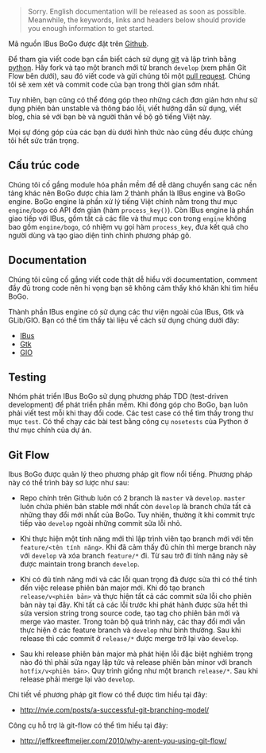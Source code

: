 > Sorry. English documentation will be released as soon as possible.
> Meanwhile, the keywords, links and headers below should provide you 
> enough information to get started.

Mã nguồn IBus BoGo được đặt trên [Github](https://github.com/BoGoEngine/ibus-bogo-python).

Để tham gia viết code bạn cần biết cách sử dụng [git](http://git-scm.com/book)
và lập trình bằng [python](http://www.greenteapress.com/thinkpython/).
Hãy fork và tạo một branch mới từ branch `develop` (xem phần Git Flow bên dưới),
sau đó viết code và gửi chúng tôi một 
[pull request](https://help.github.com/articles/using-pull-requests).
Chúng tôi sẽ xem xét và commit code của bạn trong thời gian sớm nhất.

Tuy nhiên, bạn cũng có thể đóng góp theo những cách đơn giản hơn như
sử dụng phiên bản unstable và thông báo lỗi, viết hướng dẫn sử dụng, 
viết blog, chia sẻ với bạn bè và người thân về bộ gõ tiếng Việt này.

Mọi sự đóng góp của các bạn dù dưới hình thức nào cũng đều được chúng tôi
hết sức trân trọng.

## Cấu trúc code

Chúng tôi cố gắng module hóa phần mềm để dễ dàng chuyển sang các nền tảng khác
nên BoGo được chia làm 2 thành phần là IBus engine và BoGo engine.
BoGo engine là phần xử lý tiếng Việt chính nằm trong thư mục `engine/bogo`
có API đơn giản (hàm `process_key()`). Còn IBus engine là phần giao tiếp
với IBus, gồm tất cả các file và thư mục con trong `engine` không bao gồm
`engine/bogo`, có nhiệm vụ gọi hàm `process_key`, đưa kết quả cho người
dùng và tạo giao diện tinh chỉnh phương pháp gõ.

## Documentation

Chúng tôi cũng cố gắng viết code thật dễ hiểu với documentation,
comment đầy đủ trong code nên hi vọng bạn sẽ không cảm thấy khó khăn
khi tìm hiểu BoGo.

Thành phần IBus engine có sử dụng các thư viện ngoài của IBus, Gtk và GLib/GIO.
Bạn có thể tìm thấy tài liệu về cách sử dụng chúng dưới đây:

* [IBus](http://ibus.googlecode.com/svn/docs/ibus-1.5/index.html)
* [Gtk](http://python-gtk-3-tutorial.readthedocs.org/en/latest/index.html)
* [GIO](http://developer.gnome.org/gio/unstable/)

## Testing

Nhóm phát triển IBus BoGo sử dụng phương pháp TDD (test-driven development)
để phát triển phần mềm. Khi đóng góp cho BoGo, bạn luôn phải viết test
mỗi khi thay đổi code. Các test case có thể tìm thấy trong thư mục `test`.
Có thể chạy các bài test bằng công cụ `nosetests` của Python ở thư mục chính
của dự án.

## Git Flow

Ibus BoGo được quản lý theo phương pháp git flow nổi tiếng.
Phương pháp này có thể trình bày sơ lược như sau:

- Repo chính trên Github luôn có 2 branch là `master` và `develop`. `master`
luôn chứa phiên bản stable mới nhất còn `develop` là branch chứa tất cả
những thay đổi mới nhất của BoGo. Tuy nhiên, thường ít khi commit trực tiếp
vào `develop` ngoài những commit sửa lỗi nhỏ.

- Khi thực hiện một tính năng mới thì lập trình viên tạo branch mới với 
tên `feature/<tên tính năng>`. Khi đã cảm thấy đủ chín thì merge branch
này với `develop` và xóa branch `feature/*` đi. Từ sau trở đi tính năng
này sẽ được maintain trong branch `develop`.

- Khi có đủ tính năng mới và các lỗi quan trọng đã được sửa thì có thể
tính đến việc release phiên bản major mới. Khi đó tạo branch `release/v<phiên bản>`
và thực hiện tất cả các commit sửa lỗi cho phiên bản này tại đây. Khi tất
cả các lỗi trước khi phát hành được sửa hết thì sửa version string trong
source code, tạo tag cho phiên bản mới và merge vào master. Trong toàn
bộ quá trình này, các thay đổi mới vẫn thực hiện ở các feature branch
và `develop` như bình thường. Sau khi release thì các commit ở `release/*`
được merge trở lại vào `develop`.

- Sau khi release phiên bản major mà phát hiện lỗi đặc biệt nghiêm trọng
nào đó thì phải sửa ngay lập tức và release phiên bản minor với branch 
`hotfix/v<phiên bản>`. Quy trình giống như một branch `release/*`. 
Sau khi release phải merge lại vào `develop`.

Chi tiết về phương pháp git flow có thể được tìm hiểu tại đây:
- <http://nvie.com/posts/a-successful-git-branching-model/>

Công cụ hỗ trợ là git-flow có thể tìm hiểu tại đây:
- <http://jeffkreeftmeijer.com/2010/why-arent-you-using-git-flow/>
